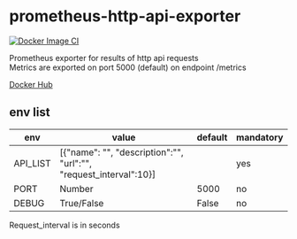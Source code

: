 # prometheus-http-api-exporter
[![Docker Image CI](https://github.com/Yuzukiko/http-api-exporter/actions/workflows/docker-image.yml/badge.svg)](https://github.com/Yuzukiko/http-api-exporter/actions/workflows/docker-image.yml)

Prometheus exporter for results of http api requests\
Metrics are exported on port 5000 (default) on endpoint /metrics

[Docker Hub](https://hub.docker.com/repository/docker/yuzukiko/prometheus-http-api-exporter)

## env list
| env      | value                                                             | default | mandatory |
|----------|-------------------------------------------------------------------|---------|-----------|
| API_LIST | [{"name": "", "description":"", "url":"", "request_interval":10}] |         | yes       |
| PORT     | Number                                                            | 5000    | no        |
| DEBUG    | True/False                                                        | False   | no        |

Request_interval is in seconds
